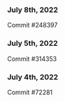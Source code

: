 ### July 8th, 2022

Commit #248397

### July 5th, 2022

Commit #314353


### July 4th, 2022

Commit #72281
